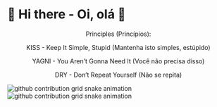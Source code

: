 # 👋 Hi there - Oi, olá 👋
<!--## I'm Chacal-->

<p align="center">Principles (Princípios):</p>
<p align="center">KISS - Keep It Simple, Stupid (Mantenha isto simples, estúpido)</p>
<p align="center">YAGNI - You Aren’t Gonna Need It (Você não precisa disso)</p>
<p align="center">DRY - Don’t Repeat Yourself (Não se repita)</p>


![github contribution grid snake animation](https://github.com/chclxds/chclxds/blob/output/github-contribution-grid-snake-dark.gif)
![github contribution grid snake animation](https://github.com/chclxds/chclxds/blob/output/github-contribution-grid-snake.gif#gh-light-mode-only)

<!--
- 🔭 I’m currently working on ...
- 🌱 I’m currently learning ...
- 👯 I’m looking to collaborate on ...
- 🤔 I’m looking for help with ...
- 💬 Ask me about ...
- 📫 How to reach me: ...
- 😄 Pronouns: ...
- ⚡ Fun fact: ...
-->
